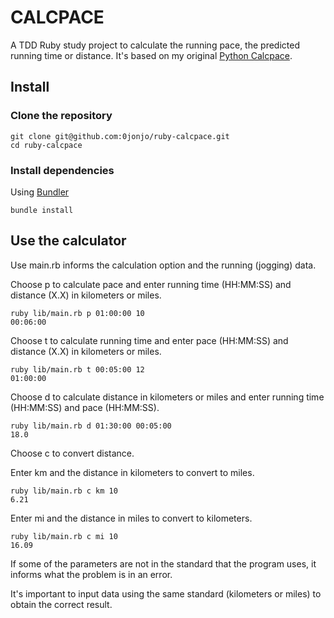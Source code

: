 # CALCPACE

A TDD Ruby study project to calculate the running pace, the predicted running time or distance. It's based on my original [Python Calcpace](https://github.com/0jonjo/calcpace-py).

## Install

### Clone the repository

```shell
git clone git@github.com:0jonjo/ruby-calcpace.git
cd ruby-calcpace
```

### Install dependencies

Using [Bundler](https://github.com/bundler/bundler)

```shell
bundle install
```

## Use the calculator

Use main.rb informs the calculation option and the running (jogging) data.

Choose p to calculate pace and enter running time (HH:MM:SS) and distance (X.X) in kilometers or miles.

```shell
ruby lib/main.rb p 01:00:00 10
00:06:00
```

Choose t to calculate running time and enter pace (HH:MM:SS) and distance (X.X) in kilometers or miles.

```shell
ruby lib/main.rb t 00:05:00 12
01:00:00
```

Choose d to calculate distance in kilometers or miles and enter running time (HH:MM:SS) and pace (HH:MM:SS).

```shell
ruby lib/main.rb d 01:30:00 00:05:00
18.0
```

Choose c to convert distance.

Enter km and the distance in kilometers to convert to miles.

```shell
ruby lib/main.rb c km 10
6.21
```

Enter mi and the distance in miles to convert to kilometers.

```shell
ruby lib/main.rb c mi 10
16.09
```

If some of the parameters are not in the standard that the program uses, it informs what the problem is in an error.

It's important to input data using the same standard (kilometers or miles) to obtain the correct result.
